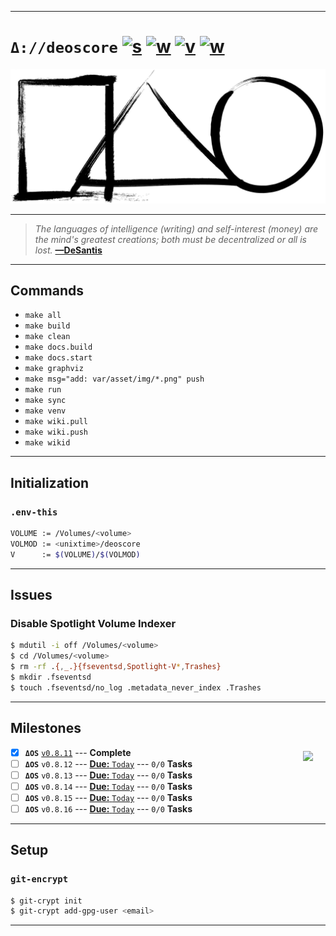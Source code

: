 [this:author:email]: # (atd@bitcoin.sh )
[this:author:name ]: # (Andrew DeSantis)

---

# `Δ://deoscore` [![s][001]][002] [![w][011]][012] [![v][010]][015] [![w][013]][014]

[![self-header.jpg][003]][012]

---

> *The languages of intelligence (writing) and self-interest (money) are the*
> *mind's greatest creations; both must be decentralized or all is lost.*
> **[—DeSantis][004]**

---

## Commands

* `make all`
* `make build`
* `make clean`
* `make docs.build`
* `make docs.start`
* `make graphviz`
* `make msg="add: var/asset/img/*.png" push`
* `make run`
* `make sync`
* `make venv`
* `make wiki.pull`
* `make wiki.push`
* `make wikid`

---

## Initialization

### `.env-this`

```bash
VOLUME := /Volumes/<volume>
VOLMOD := <unixtime>/deoscore
V      := $(VOLUME)/$(VOLMOD)
```
---

## Issues

### Disable Spotlight Volume Indexer

```bash
$ mdutil -i off /Volumes/<volume>
$ cd /Volumes/<volume>
$ rm -rf .{,_.}{fseventsd,Spotlight-V*,Trashes}
$ mkdir .fseventsd
$ touch .fseventsd/no_log .metadata_never_index .Trashes
```
---

## Milestones

<a href="https://deoscore.metaptr.com"><img src="https://github.com/zerotier/ZeroTierOne/raw/master/artwork/AppIcon_87x87.png" align="right" hspace="20" vspace="6"></a>
* [x] **`ΔOS`** [`v0.8.11`](https://github.com/libdeos/deoscore/releases/tag/v0.8-alpha.11) --- **Complete**
* [ ] **`ΔOS`** `v0.8.12` --- [**Due:** `Today`](https://github.com/libdeos/deoscore/milestone/2) --- `0/0` **Tasks**
* [ ] **`ΔOS`** `v0.8.13` --- [**Due:** `Today`](https://github.com/libdeos/deoscore/milestone/3) --- `0/0` **Tasks**
* [ ] **`ΔOS`** `v0.8.14` --- [**Due:** `Today`](https://github.com/libdeos/deoscore/milestone/4) --- `0/0` **Tasks**
* [ ] **`ΔOS`** `v0.8.15` --- [**Due:** `Today`](https://github.com/libdeos/deoscore/milestone/5) --- `0/0` **Tasks**
* [ ] **`ΔOS`** `v0.8.16` --- [**Due:** `Today`](https://github.com/libdeos/deoscore/milestone/6) --- `0/0` **Tasks**

---

## Setup

### `git-encrypt`

```bash
$ git-crypt init
$ git-crypt add-gpg-user <email>
```
---

[000]: https://libdeos.github.io/deos-graphviz/
[001]: https://travis-ci.org/libdeos/deos-graphviz.svg?branch=master
[002]: https://travis-ci.org/libdeos/deos-graphviz
[003]: var/assets/github/self-header-1499073266.png
[004]: https://twitter.com/desantis/status/795023340704595968
[010]: https://img.shields.io/badge/release-v0.8--alpha.11-blue.svg
[011]: https://img.shields.io/badge/github-wiki-orange.svg
[012]: https://github.com/libdeos/deoscore/wiki
[013]: https://img.shields.io/badge/website-deoscore.metaptr.com-red.svg
[014]: https://deoscore.metaptr.com/
[015]: https://github.com/libdeos/deoscore/releases/tag/v0.8-alpha.11
